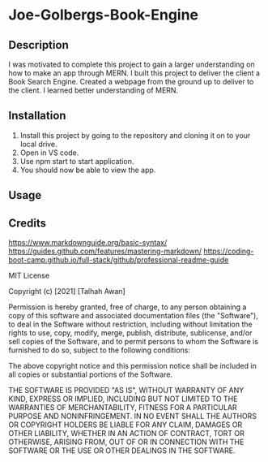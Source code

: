 # Joe-Golbergs-Book-Engine

## Description

I was motivated to complete this project to gain a larger understanding on how to make an app through MERN.
I built this project to deliver the client a Book Search Engine.
Created a webpage from the ground up to deliver to the client.
I learned better understanding of MERN.

## Installation

1. Install this project by going to the repository and cloning it on to your local drive.
2. Open in VS code.
3. Use npm start to start application.
4. You should now be able to view the app.

## Usage



## Credits
https://www.markdownguide.org/basic-syntax/
https://guides.github.com/features/mastering-markdown/
https://coding-boot-camp.github.io/full-stack/github/professional-readme-guide

MIT License

Copyright (c) [2021] [Talhah Awan]

Permission is hereby granted, free of charge, to any person obtaining a copy
of this software and associated documentation files (the "Software"), to deal
in the Software without restriction, including without limitation the rights
to use, copy, modify, merge, publish, distribute, sublicense, and/or sell
copies of the Software, and to permit persons to whom the Software is
furnished to do so, subject to the following conditions:

The above copyright notice and this permission notice shall be included in all
copies or substantial portions of the Software.

THE SOFTWARE IS PROVIDED "AS IS", WITHOUT WARRANTY OF ANY KIND, EXPRESS OR
IMPLIED, INCLUDING BUT NOT LIMITED TO THE WARRANTIES OF MERCHANTABILITY,
FITNESS FOR A PARTICULAR PURPOSE AND NONINFRINGEMENT. IN NO EVENT SHALL THE
AUTHORS OR COPYRIGHT HOLDERS BE LIABLE FOR ANY CLAIM, DAMAGES OR OTHER
LIABILITY, WHETHER IN AN ACTION OF CONTRACT, TORT OR OTHERWISE, ARISING FROM,
OUT OF OR IN CONNECTION WITH THE SOFTWARE OR THE USE OR OTHER DEALINGS IN THE
SOFTWARE.

